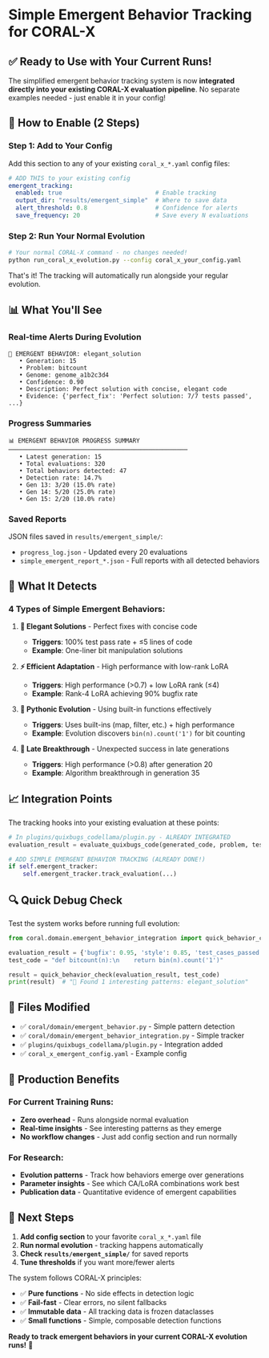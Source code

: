 # Simple Emergent Behavior Tracking for CORAL-X

## ✅ Ready to Use with Your Current Runs!

The simplified emergent behavior tracking system is now **integrated directly into your existing CORAL-X evaluation pipeline**. No separate examples needed - just enable it in your config!

## 🔧 How to Enable (2 Steps)

### Step 1: Add to Your Config

Add this section to any of your existing `coral_x_*.yaml` config files:

```yaml
# ADD THIS to your existing config
emergent_tracking:
  enabled: true                          # Enable tracking
  output_dir: "results/emergent_simple"  # Where to save data
  alert_threshold: 0.8                   # Confidence for alerts
  save_frequency: 20                     # Save every N evaluations
```

### Step 2: Run Your Normal Evolution

```bash
# Your normal CORAL-X command - no changes needed!
python run_coral_x_evolution.py --config coral_x_your_config.yaml
```

That's it! The tracking will automatically run alongside your regular evolution.

## 📊 What You'll See

### Real-time Alerts During Evolution

```
🌟 EMERGENT BEHAVIOR: elegant_solution
   • Generation: 15
   • Problem: bitcount
   • Genome: genome_a1b2c3d4
   • Confidence: 0.90
   • Description: Perfect solution with concise, elegant code
   • Evidence: {'perfect_fix': 'Perfect solution: 7/7 tests passed', ...}
```

### Progress Summaries

```
📊 EMERGENT BEHAVIOR PROGRESS SUMMARY
──────────────────────────────────────────────────
   • Latest generation: 15
   • Total evaluations: 320
   • Total behaviors detected: 47
   • Detection rate: 14.7%
   • Gen 13: 3/20 (15.0% rate)
   • Gen 14: 5/20 (25.0% rate) 
   • Gen 15: 2/20 (10.0% rate)
```

### Saved Reports

JSON files saved in `results/emergent_simple/`:
- `progress_log.json` - Updated every 20 evaluations
- `simple_emergent_report_*.json` - Full reports with all detected behaviors

## 🎯 What It Detects

### 4 Types of Simple Emergent Behaviors:

1. **🎨 Elegant Solutions** - Perfect fixes with concise code
   - **Triggers**: 100% test pass rate + ≤5 lines of code
   - **Example**: One-liner bit manipulation solutions

2. **⚡ Efficient Adaptation** - High performance with low-rank LoRA
   - **Triggers**: High performance (>0.7) + low LoRA rank (≤4)
   - **Example**: Rank-4 LoRA achieving 90% bugfix rate

3. **🐍 Pythonic Evolution** - Using built-in functions effectively
   - **Triggers**: Uses built-ins (map, filter, etc.) + high performance
   - **Example**: Evolution discovers `bin(n).count('1')` for bit counting

4. **🚀 Late Breakthrough** - Unexpected success in late generations
   - **Triggers**: High performance (>0.8) after generation 20
   - **Example**: Algorithm breakthrough in generation 35

## 📈 Integration Points

The tracking hooks into your existing evaluation at these points:

```python
# In plugins/quixbugs_codellama/plugin.py - ALREADY INTEGRATED
evaluation_result = evaluate_quixbugs_code(generated_code, problem, test_cases)

# ADD SIMPLE EMERGENT BEHAVIOR TRACKING (ALREADY DONE!)
if self.emergent_tracker:
    self.emergent_tracker.track_evaluation(...)
```

## 🔍 Quick Debug Check

Test the system works before running full evolution:

```python
from coral.domain.emergent_behavior_integration import quick_behavior_check

evaluation_result = {'bugfix': 0.95, 'style': 0.85, 'test_cases_passed': 5, 'test_cases_run': 5}
test_code = "def bitcount(n):\n    return bin(n).count('1')"

result = quick_behavior_check(evaluation_result, test_code)
print(result)  # "🌟 Found 1 interesting patterns: elegant_solution"
```

## 📁 Files Modified

- ✅ `coral/domain/emergent_behavior.py` - Simple pattern detection
- ✅ `coral/domain/emergent_behavior_integration.py` - Simple tracker  
- ✅ `plugins/quixbugs_codellama/plugin.py` - Integration added
- ✅ `coral_x_emergent_config.yaml` - Example config

## 🎯 Production Benefits

### For Current Training Runs:
- **Zero overhead** - Runs alongside normal evaluation
- **Real-time insights** - See interesting patterns as they emerge
- **No workflow changes** - Just add config section and run normally

### For Research:
- **Evolution patterns** - Track how behaviors emerge over generations
- **Parameter insights** - See which CA/LoRA combinations work best
- **Publication data** - Quantitative evidence of emergent capabilities

## 🚀 Next Steps

1. **Add config section** to your favorite `coral_x_*.yaml` file
2. **Run normal evolution** - tracking happens automatically
3. **Check `results/emergent_simple/`** for saved reports
4. **Tune thresholds** if you want more/fewer alerts

The system follows CORAL-X principles:
- ✅ **Pure functions** - No side effects in detection logic
- ✅ **Fail-fast** - Clear errors, no silent fallbacks  
- ✅ **Immutable data** - All tracking data is frozen dataclasses
- ✅ **Small functions** - Simple, composable detection functions

**Ready to track emergent behaviors in your current CORAL-X evolution runs!** 🚀 